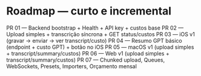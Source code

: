 # Roadmap — curto e incremental
PR 01 — Backend bootstrap + Health + API key + custos base
PR 02 — Upload simples + transcrição síncrona + GET status/custos
PR 03 — iOS v1 (gravar → enviar → ver transcript/custo)
PR 04 — Resumo GPT básico (endpoint + custo GPT) + botão no iOS
PR 05 — macOS v1 (upload simples + transcript/summary/custos)
PR 06 — Web v1 (upload simples + transcript/summary/custos)
PR 07 — Chunked upload, Queues, WebSockets, Presets, Importers, Orçamento mensal
